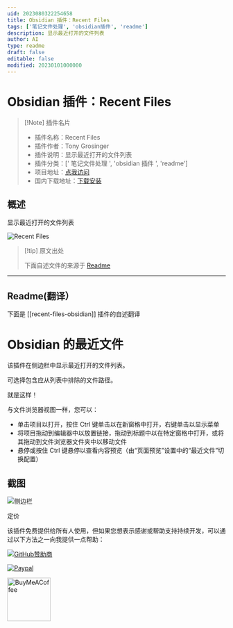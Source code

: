```yaml
---
uid: 2023080322254658
title: Obsidian 插件：Recent Files
tags: ['笔记文件处理', 'obsidian插件', 'readme']
description: 显示最近打开的文件列表
author: AI
type: readme
draft: false
editable: false
modified: 20230101000000
---
```


# Obsidian 插件：Recent Files

> [!Note] 插件名片
> - 插件名称：Recent Files
> - 插件作者：Tony Grosinger
> - 插件说明：显示最近打开的文件列表
> - 插件分类：[' 笔记文件处理 ', 'obsidian 插件 ', 'readme']
> - 项目地址：[点我访问](https://github.com/tgrosinger/recent-files-obsidian)
> - 国内下载地址：[下载安装](https://pkmer.cn/products/plugin/pluginMarket/?recent-files-obsidian)

## 概述

显示最近打开的文件列表

![Recent Files](https://cdn.pkmer.cn/covers/recent-files-obsidian.PNG!pkmer)

> [!tip] 原文出处
>
>下面自述文件的来源于 [Readme](https://ghproxy.net/https://raw.githubusercontent.com/tgrosinger/recent-files-obsidian/main/README.md)
>

---

## Readme(翻译）

下面是 [[recent-files-obsidian]] 插件的自述翻译

# Obsidian 的最近文件

该插件在侧边栏中显示最近打开的文件列表。

可选择包含应从列表中排除的文件路径。

就是这样！

与文件浏览器视图一样，您可以：

* 单击项目以打开，按住 Ctrl 键单击以在新窗格中打开，右键单击以显示菜单
* 将项目拖动到编辑器中以放置链接，拖动到标题中以在特定窗格中打开，或将其拖动到文件浏览器文件夹中以移动文件
* 悬停或按住 Ctrl 键悬停以查看内容预览（由“页面预览”设置中的“最近文件”切换配置）

## 截图

![侧边栏](https://raw.githubusercontent.com/tgrosinger/recent-files-obsidian/main/resources/screenshots/sidebar.png)

定价

该插件免费提供给所有人使用，但如果您想表示感谢或帮助支持持续开发，可以通过以下方法之一向我提供一点帮助：

[![GitHub赞助商](https://img.shields.io/github/sponsors/tgrosinger?style=social)](https://github.com/sponsors/tgrosinger)

[![Paypal](https://img.shields.io/badge/paypal-tgrosinger-yellow?style=social&logo=paypal)](https://paypal.me/tgrosinger)

[<img src="https://cdn.buymeacoffee.com/buttons/v2/default-yellow.png" alt="BuyMeACoffee" width="100">](https://www.buymeacoffee.com/tgrosinger)
